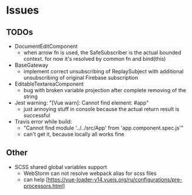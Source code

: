 # Issues
## TODOs
- DocumentEditComponent
    - when arrow fn is used, the SafeSubscriber is the actual bounded context. for now it's resolved by common fn and bind(this)
- BaseGateway
    - implement correct unsubscribing of ReplaySubject with additional unsubscribing of original Firebase subscription
- EditableTextareaComponent
    - bug with broken variable projection after complete removing of the string
- Jest warning: "[Vue warn]: Cannot find element: #app"
    - just annoying stuff in console because the actual return result is successful
- Travis error while build:
    - "Cannot find module '../../src/App' from 'app.component.spec.js'"
    - can't get it, because locally all works fine
## Other
- SCSS shared global variables support
    - WebStorm can not resolve webpack alias for scss files
    - can help [https://vue-loader-v14.vuejs.org/ru/configurations/pre-processors.html]